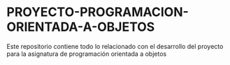 # PROYECTO-PROGRAMACION-ORIENTADA-A-OBJETOS
Este repositorio contiene todo lo relacionado con el desarrollo del proyecto para la asignatura de programación orientada a objetos
